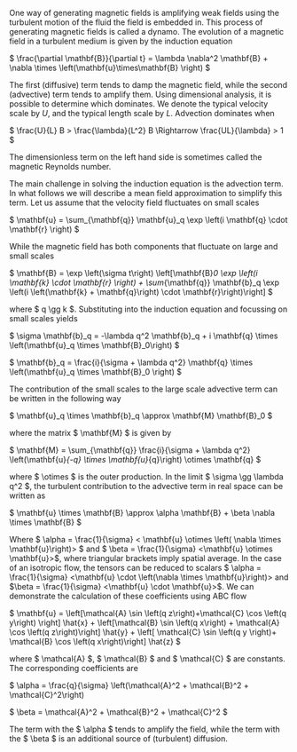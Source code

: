 One way of generating magnetic fields is amplifying weak fields using the turbulent motion of the fluid the field is embedded in. This process of generating magnetic fields is called a dynamo.
The evolution of a magnetic field in a turbulent medium is given by the induction equation 

$ \frac{\partial \mathbf{B}}{\partial t} = \lambda \nabla^2 \mathbf{B} + \nabla \times \left(\mathbf{u}\times\mathbf{B} \right) $

The first (diffusive) term tends to damp the magnetic field, while the second (advective) term tends to amplify them. Using dimensional analysis, it is possible to determine which dominates. We denote the typical velocity scale by $U$, and the typical length scale by $L$. Advection dominates when

$ \frac{U}{L} B > \frac{\lambda}{L^2} B \Rightarrow \frac{UL}{\lambda} > 1 $

The dimensionless term on the left hand side is sometimes called the magnetic Reynolds number.

The main challenge in solving the induction equation is the advection term. In what follows we will describe a mean field approximation to simplify this term. Let us assume that the velocity field fluctuates on small scales

$ \mathbf{u} = \sum_{\mathbf{q}} \mathbf{u}_q \exp \left(i \mathbf{q} \cdot \mathbf{r} \right) $

While the magnetic field has both components that fluctuate on large and small scales

$ \mathbf{B} = \exp \left(\sigma t\right) \left[\mathbf{B}_0 \exp \left(i \mathbf{k} \cdot \mathbf{r} \right) + \sum_{\mathbf{q}} \mathbf{b}_q \exp \left(i \left(\mathbf{k} + \mathbf{q}\right) \cdot \mathbf{r}\right)\right] $

where $ q \gg k $. Substituting into the induction equation and focussing on small scales yields

$ \sigma \mathbf{b}_q = -\lambda q^2 \mathbf{b}_q + i \mathbf{q} \times \left(\mathbf{u}_q \times \mathbf{B}_0\right) $

$ \mathbf{b}_q = \frac{i}{\sigma + \lambda q^2} \mathbf{q} \times \left(\mathbf{u}_q \times \mathbf{B}_0 \right) $

The contribution of the small scales to the large scale advective term can be written in the following way

$ \mathbf{u}_q \times \mathbf{b}_q \approx \mathbf{M} \mathbf{B}_0 $

where the matrix $ \mathbf{M} $ is given by

$ \mathbf{M} = \sum_{\mathbf{q}} \frac{i}{\sigma + \lambda q^2} \left(\mathbf{u}_{-q} \times \mathbf{u}_{q}\right) \otimes \mathbf{q} $

where $ \otimes $ is the outer production. In the limit $ \sigma \gg \lambda q^2 $, the turbulent contribution to the advective term in real space can be written as

$ \mathbf{u} \times \mathbf{B} \approx \alpha \mathbf{B} + \beta \nabla \times \mathbf{B} $

Where $ \alpha = \frac{1}{\sigma} < \mathbf{u} \otimes \left( \nabla \times \mathbf{u}\right)> $ and $ \beta = \frac{1}{\sigma} <\mathbf{u} \otimes \mathbf{u}>$, where triangular brackets imply spatial average. In the case of an isotropic flow, the tensors can be reduced to scalars $ \alpha = \frac{1}{\sigma} <\mathbf{u} \cdot \left(\nabla \times \mathbf{u}\right)> and $\beta = \frac{1}{\sigma} <\mathbf{u} \cdot \mathbf{u}>$.
We can demonstrate the calculation of these coefficients using ABC flow

$ \mathbf{u} = \left[\mathcal{A} \sin \left(q z\right)+\mathcal{C} \cos \left(q y\right) \right] \hat{x} + \left[\mathcal{B} \sin \left(q x\right) + \mathcal{A} \cos \left(q z\right)\right] \hat{y} + \left[ \mathcal{C} \sin \left(q y \right)+ \mathcal{B} \cos \left(q x\right)\right] \hat{z} $

where $ \mathcal{A} $, $ \mathcal{B} $ and $ \mathcal{C} $ are constants. The corresponding coefficients are

$ \alpha = \frac{q}{\sigma} \left(\mathcal{A}^2 + \mathcal{B}^2 + \mathcal{C}^2\right)

$ \beta = \mathcal{A}^2 + \mathcal{B}^2 + \mathcal{C}^2 $

The term with the $ \alpha $ tends to amplify the field, while the term with the $ \beta $ is an additional source of (turbulent) diffusion.
